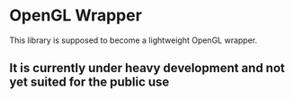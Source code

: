 # OpenGL Wrapper

This library is supposed to become a lightweight OpenGL wrapper.

## It is currently under heavy development and not yet suited for the public use
